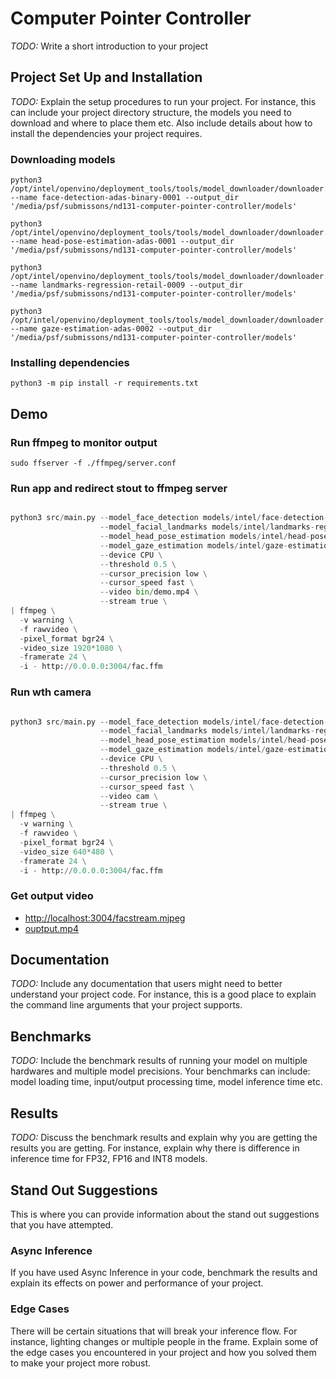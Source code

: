 # Computer Pointer Controller

_TODO:_ Write a short introduction to your project

## Project Set Up and Installation

_TODO:_ Explain the setup procedures to run your project. For instance, this can include your project directory structure, the models you need to download and where to place them etc. Also include details about how to install the dependencies your project requires.

### Downloading models

```
python3 /opt/intel/openvino/deployment_tools/tools/model_downloader/downloader.py --name face-detection-adas-binary-0001 --output_dir '/media/psf/submissons/nd131-computer-pointer-controller/models'

python3 /opt/intel/openvino/deployment_tools/tools/model_downloader/downloader.py --name head-pose-estimation-adas-0001 --output_dir '/media/psf/submissons/nd131-computer-pointer-controller/models'

python3 /opt/intel/openvino/deployment_tools/tools/model_downloader/downloader.py --name landmarks-regression-retail-0009 --output_dir '/media/psf/submissons/nd131-computer-pointer-controller/models'

python3 /opt/intel/openvino/deployment_tools/tools/model_downloader/downloader.py --name gaze-estimation-adas-0002 --output_dir '/media/psf/submissons/nd131-computer-pointer-controller/models'
```

### Installing dependencies

```
python3 -m pip install -r requirements.txt
```

## Demo

### Run ffmpeg to monitor output

```
sudo ffserver -f ./ffmpeg/server.conf
```

### Run app and redirect stout to ffmpeg server

```python

python3 src/main.py --model_face_detection models/intel/face-detection-adas-binary-0001/FP32-INT1/face-detection-adas-binary-0001 \
                    --model_facial_landmarks models/intel/landmarks-regression-retail-0009/FP32/landmarks-regression-retail-0009 \
                    --model_head_pose_estimation models/intel/head-pose-estimation-adas-0001/FP32/head-pose-estimation-adas-0001 \
                    --model_gaze_estimation models/intel/gaze-estimation-adas-0002/FP32/gaze-estimation-adas-0002 \
                    --device CPU \
                    --threshold 0.5 \
                    --cursor_precision low \
                    --cursor_speed fast \
                    --video bin/demo.mp4 \
                    --stream true \
| ffmpeg \
  -v warning \
  -f rawvideo \
  -pixel_format bgr24 \
  -video_size 1920*1080 \
  -framerate 24 \
  -i - http://0.0.0.0:3004/fac.ffm

```

### Run wth camera

```python

python3 src/main.py --model_face_detection models/intel/face-detection-adas-binary-0001/FP32-INT1/face-detection-adas-binary-0001 \
                    --model_facial_landmarks models/intel/landmarks-regression-retail-0009/FP32/landmarks-regression-retail-0009 \
                    --model_head_pose_estimation models/intel/head-pose-estimation-adas-0001/FP32/head-pose-estimation-adas-0001 \
                    --model_gaze_estimation models/intel/gaze-estimation-adas-0002/FP32/gaze-estimation-adas-0002 \
                    --device CPU \
                    --threshold 0.5 \
                    --cursor_precision low \
                    --cursor_speed fast \
                    --video cam \
                    --stream true \
| ffmpeg \
  -v warning \
  -f rawvideo \
  -pixel_format bgr24 \
  -video_size 640*480 \
  -framerate 24 \
  -i - http://0.0.0.0:3004/fac.ffm

```

### Get output video

- [http://localhost:3004/facstream.mjpeg](http://localhost:3004/facstream.mjpeg)
- [ouptput.mp4]()

## Documentation

_TODO:_ Include any documentation that users might need to better understand your project code. For instance, this is a good place to explain the command line arguments that your project supports.

## Benchmarks

_TODO:_ Include the benchmark results of running your model on multiple hardwares and multiple model precisions. Your benchmarks can include: model loading time, input/output processing time, model inference time etc.

## Results

_TODO:_ Discuss the benchmark results and explain why you are getting the results you are getting. For instance, explain why there is difference in inference time for FP32, FP16 and INT8 models.

## Stand Out Suggestions

This is where you can provide information about the stand out suggestions that you have attempted.

### Async Inference

If you have used Async Inference in your code, benchmark the results and explain its effects on power and performance of your project.

### Edge Cases

There will be certain situations that will break your inference flow. For instance, lighting changes or multiple people in the frame. Explain some of the edge cases you encountered in your project and how you solved them to make your project more robust.
